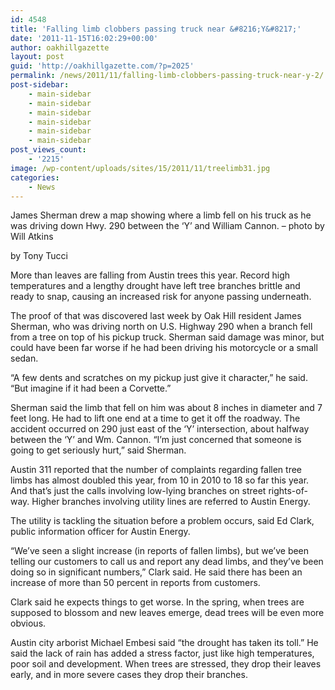 ```yaml
---
id: 4548
title: 'Falling limb clobbers passing truck near &#8216;Y&#8217;'
date: '2011-11-15T16:02:29+00:00'
author: oakhillgazette
layout: post
guid: 'http://oakhillgazette.com/?p=2025'
permalink: /news/2011/11/falling-limb-clobbers-passing-truck-near-y-2/
post-sidebar:
    - main-sidebar
    - main-sidebar
    - main-sidebar
    - main-sidebar
    - main-sidebar
    - main-sidebar
post_views_count:
    - '2215'
image: /wp-content/uploads/sites/15/2011/11/treelimb31.jpg
categories:
    - News
---
```


James Sherman drew a map showing where a limb fell on his truck as he was driving down Hwy. 290 between the ‘Y’ and William Cannon. – photo by Will Atkins

by Tony Tucci

More than leaves are falling from Austin trees this year. Record high temperatures and a lengthy drought have left tree branches brittle and ready to snap, causing an increased risk for anyone passing underneath.

The proof of that was discovered last week by Oak Hill resident James Sherman, who was driving north on U.S. Highway 290 when a branch fell from a tree on top of his pickup truck. Sherman said damage was minor, but could have been far worse if he had been driving his motorcycle or a small sedan.

“A few dents and scratches on my pickup just give it character,” he said. “But imagine if it had been a Corvette.”

Sherman said the limb that fell on him was about 8 inches in diameter and 7 feet long. He had to lift one end at a time to get it off the roadway. The accident occurred on 290 just east of the ‘Y’ intersection, about halfway between the ‘Y’ and Wm. Cannon. “I’m just concerned that someone is going to get seriously hurt,” said Sherman.

Austin 311 reported that the number of complaints regarding fallen tree limbs has almost doubled this year, from 10 in 2010 to 18 so far this year. And that’s just the calls involving low-lying branches on street rights-of-way. Higher branches involving utility lines are referred to Austin Energy.

The utility is tackling the situation before a problem occurs, said Ed Clark, public information officer for Austin Energy.

“We’ve seen a slight increase (in reports of fallen limbs), but we’ve been telling our customers to call us and report any dead limbs, and they’ve been doing so in significant numbers,” Clark said. He said there has been an increase of more than 50 percent in reports from customers.

Clark said he expects things to get worse. In the spring, when trees are supposed to blossom and new leaves emerge, dead trees will be even more obvious.

Austin city arborist Michael Embesi said “the drought has taken its toll.” He said the lack of rain has added a stress factor, just like high temperatures, poor soil and development. When trees are stressed, they drop their leaves early, and in more severe cases they drop their branches.